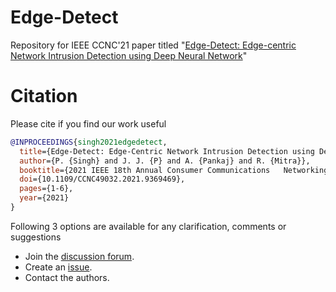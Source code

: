 # Edge-Detect
Repository for IEEE CCNC'21 paper titled "[Edge-Detect: Edge-centric Network Intrusion Detection using Deep Neural
Network](https://edas.info/showManuscript.php?type=stamped-e&m=1570662712&ext=pdf&title=PDF+file)"
# Citation
Please cite if you find our work useful

```bibtex
@INPROCEEDINGS{singh2021edgedetect,  
  title={Edge-Detect: Edge-Centric Network Intrusion Detection using Deep Neural Network},
  author={P. {Singh} and J. J. {P} and A. {Pankaj} and R. {Mitra}},
  booktitle={2021 IEEE 18th Annual Consumer Communications   Networking Conference (CCNC)},
  doi={10.1109/CCNC49032.2021.9369469},
  pages={1-6},
  year={2021}
}
```

Following 3 options are available for any clarification, comments or suggestions
- Join the [discussion forum](https://github.com/racsa-lab/Edge-Detect/discussions).
- Create an [issue](https://github.com/racsa-lab/Edge-Detect/issues).
- Contact the authors.
